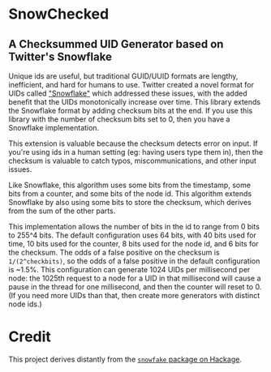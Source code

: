 # SnowChecked

## A Checksummed UID Generator based on Twitter's Snowflake

Unique ids are useful, but traditional GUID/UUID formats are lengthy, inefficient, and hard for humans to use. Twitter
created a novel format for UIDs called ["Snowflake"](https://developer.twitter.com/en/docs/twitter-ids) which addressed
these issues, with the added benefit that the UIDs monotonically increase over time.
This library extends the Snowflake format by adding checksum bits at the end. If you use this library with
the number of checksum bits set to 0, then you have a Snowflake implementation.

This extension is valuable because the checksum detects error on input. If you're using ids in a human setting
(eg: having users type them in), then the checksum is valuable to catch typos, miscommunications, and other input issues.

Like Snowflake, this algorithm uses some bits from the timestamp, some bits from a counter, and some bits of the node id.
This algorithm extends Snowflake by also using some bits to store the checksum, which derives from the sum of the other
parts.

This implementation allows the number of bits in the id to range from 0 bits to 255^4 bits. The default configuration uses
64 bits, with 40 bits used for time, 10 bits used for the counter, 8 bits used for the node id, and 6 bits for the checksum.
The odds of a false positive on the checksum is `1/(2^checkbits)`, so the odds of a false positive in the default configuration
is ~1.5%. This configuration can generate 1024 UIDs per millisecond per node: the 1025th request to a node for a UID in that
millisecond will cause a pause in the thread for one millisecond, and then the counter will reset to 0. (If you need more UIDs
than that, then create more generators with distinct node ids.)

# Credit

This project derives distantly from the [`snowfake` package on Hackage](https://hackage.haskell.org/package/snowflake).
